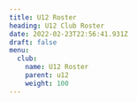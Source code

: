 ```yaml
---
title: U12 Roster
heading: U12 Club Roster
date: 2022-02-23T22:56:41.931Z
draft: false
menu:
  club:
    name: U12 Roster
    parent: u12
    weight: 100
---
```

<!-- **Spring 2021**

{{< table class="table" >}}

| #  | Name        |
|-----|-------------|
| 2   | Z. Tuttle   |
| 6   | C. Zehner   |
| 7   | A. Tran     |
| 8   | I. Hardiman |
| 19  | L. Correll  |
| 24  | C. Beisner  |
| 26  | O. Steele   |
| 33  | A. Gower    |
| 37  | E. Reed     |
| 40  | D. Sutfin   |
| 45  | C. Schrader |
| 63  | Q. Tuttle   |
| 64  | H. Bonnell  |

{{< /table >}}

**Head Coach:** Tanya Reed -->